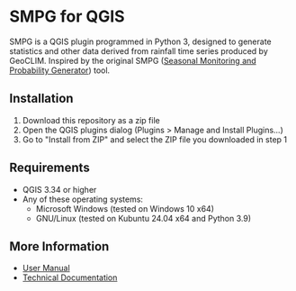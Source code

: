 # SMPG for QGIS
SMPG is a QGIS plugin programmed in Python 3, designed to generate statistics and other data derived from rainfall time series produced by GeoCLIM. Inspired by the original SMPG ([Seasonal Monitoring and Probability Generator](https://github.com/JeaustinSirias/Seasonal_Monitoring_Probability_Generator)) tool.

## Installation
1. Download this repository as a zip file
2. Open the QGIS plugins dialog (Plugins > Manage and Install Plugins...)
3. Go to "Install from ZIP" and select the ZIP file you downloaded in step 1

## Requirements
- QGIS 3.34 or higher
- Any of these operating systems:
    - Microsoft Windows (tested on Windows 10 x64)
    - GNU/Linux (tested on Kubuntu 24.04 x64 and Python 3.9)

## More Information
- [User Manual](https://help.fews.net/en/tools/v3/smpg-tool)
- [Technical Documentation](./docs/index.md)
